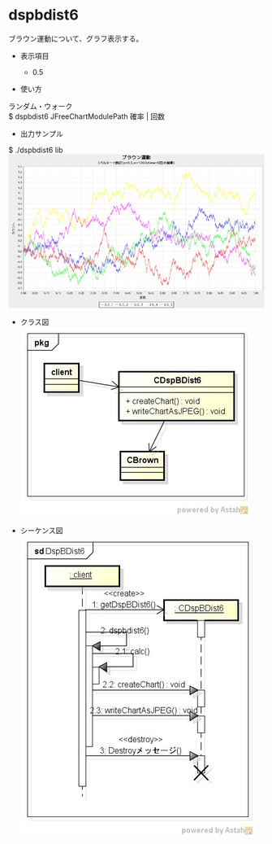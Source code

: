 dspbdist6
=========
ブラウン運動について、グラフ表示する。

* 表示項目
  - 0.5

* 使い方  

ランダム・ウォーク  
$ dspbdist6 JFreeChartModulePath 確率 | 回数

* 出力サンプル  

$ ./dspbdist6 lib
![dspbdist6](images/brown.jpg)

* クラス図  
![dspbdist6](images/pkgDspBDist6.jpg)

* シーケンス図  
![dspbdist6](images/sdDspBDist6.jpg)


